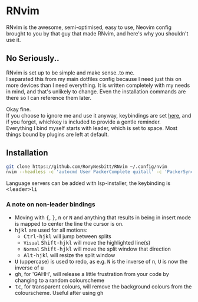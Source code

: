 # RNvim

RNvim is the awesome, semi-optimised, easy to use, Neovim config brought to you
by that guy that made RNvim, and here's why you shouldn't use it.

## No Seriously..

RNvim is set up to be simple and make sense..to me.  
I separated this from my main dotfiles config because I need just this on more
devices than I need everything. It is written completely with my needs in mind,
and that's unlikely to change. Even the installation commands are there so I can
reference them later.

Okay fine.  
If you choose to ignore me and use it anyway, keybindings are set
[here](lua/keybindings.lua), and if you forget, whichkey is included to provide
a gentle reminder.  
Everything I bind myself starts with leader, which is set to space. Most things
bound by plugins are left at default.

## Installation

```sh
git clone https://github.com/RoryNesbitt/RNvim ~/.config/nvim
nvim --headless -c 'autocmd User PackerComplete quitall' -c 'PackerSync'
```
Language servers can be added with lsp-installer, the keybinding is
<kbd>\<leader\>li</kbd>

### A note on non-leader bindings

- Moving with <kbd>{</kbd>, <kbd>}</kbd>, <kbd>n</kbd> or <kbd>N</kbd> and
anything that results in being in insert mode is mapped to center the line the
cursor is on.
- <kbd>hjkl</kbd> are used for all motions:
  - <kbd>Ctrl-hjkl</kbd> will jump between splits
  - `Visual` <kbd>Shift-hjkl</kbd> will move the highlighted line(s)
  - `Normal` <kbd>Shift-hjkl</kbd> will move the split window that direction
  - <kbd>Alt-hjkl</kbd> will resize the split window
- <kbd>U</kbd> (uppercase) is used to redo, as e.g. <kbd>N</kbd> is the inverse
of <kbd>n</kbd>, <kbd>U</kbd> is now the inverse of <kbd>u</kbd>
- <kbd>gh</kbd>, for 'GAHH', will release a little frustration from your code by
  changing to a random colourscheme
- <kbd>tc</kbd>, for transparent colours, will remove the background colours
  from the colourscheme. Useful after using <kbd>gh</kbd>
